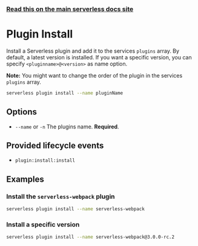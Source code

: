 <!--
title: Serverless Framework Commands - Fn - Plugin Install
menuText: Plugin Install
menuOrder: 9
description: Install a Serverless plugin
layout: Doc
-->

<!-- DOCS-SITE-LINK:START automatically generated  -->
### [Read this on the main serverless docs site](https://www.serverless.com/framework/docs/providers/Fn/cli-reference/plugin-install)
<!-- DOCS-SITE-LINK:END -->

# Plugin Install

Install a Serverless plugin and add it to the services `plugins` array. By default, a latest version is installed.
If you want a specific version, you can specify `<pluginname>@<version>` as name option.

**Note:** You might want to change the order of the plugin in the services `plugins` array.

```bash
serverless plugin install --name pluginName
```

## Options
- `--name` or `-n` The plugins name. **Required**.

## Provided lifecycle events
- `plugin:install:install`

## Examples

### Install the `serverless-webpack` plugin

```bash
serverless plugin install --name serverless-webpack
```

### Install a specific version

```bash
serverless plugin install --name serverless-webpack@3.0.0-rc.2
```
